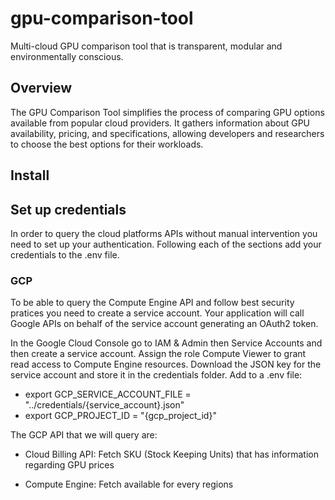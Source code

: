 # gpu-comparison-tool

Multi-cloud GPU comparison tool that is transparent, modular and environmentally conscious.

## Overview

The GPU Comparison Tool simplifies the process of comparing GPU options available from popular cloud providers. It gathers information about GPU availability, pricing, and specifications, allowing developers and researchers to choose the best options for their workloads.

## Install 

## Set up credentials

In order to query the cloud platforms APIs without manual intervention you need to set up your authentication. Following each of the sections add your credentials to the .env file.

### GCP

To be able to query the Compute Engine API and follow best security pratices you need to create a service account. Your application will call Google APIs on behalf of the service account generating an OAuth2 token.

In the Google Cloud Console go to IAM & Admin then Service Accounts and then create a service account. Assign the role Compute Viewer to grant read access to Compute Engine resources. Download the JSON key for the service account and store it in the credentials folder. Add to a .env file:

- export GCP_SERVICE_ACCOUNT_FILE = "../credentials/{service_account}.json"
- export GCP_PROJECT_ID = "{gcp_project_id}"

The GCP API that we will query are:

- Cloud Billing API: Fetch SKU (Stock Keeping Units) that has information regarding GPU prices

- Compute Engine: Fetch available for every regions